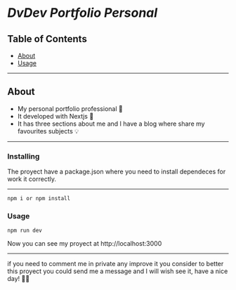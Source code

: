 # _DvDev_ _Portfolio_ _Personal_

## Table of Contents

- [About](#about)
- [Usage](#usage)

---

## About <a name = "about"></a>

- My personal portfolio professional 🚀
- It developed with Nextjs 🖤
- It has three sections about me and I have a blog where share my favourites subjects 💡

---

### Installing

The proyect have a package.json where you need to install dependeces for work it correctly.

---

```
npm i or npm install
```

### Usage <a name = "usage"></a>

```
npm run dev
```

Now you can see my proyect at http://localhost:3000

---

if you need to comment me in private any improve it you consider to better this proyect you could send me a message and I will wish see it, have a nice day! 🙋‍♂️
